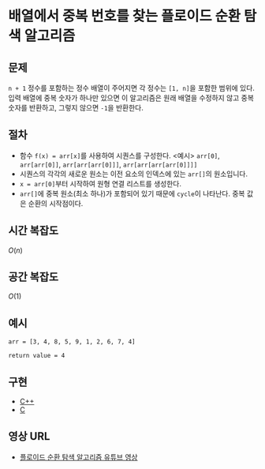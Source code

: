 # 배열에서 중복 번호를 찾는 플로이드 순환 탐색 알고리즘

## 문제

`n + 1` 정수를 포함하는 정수 배열이 주어지면 각 정수는 `[1, n]`을 포함한 범위에 있다. 입력 배열에 중복 숫자가 하나만 있으면 이 알고리즘은 원래 배열을 수정하지 않고 중복 숫자를 반환하고, 그렇지 않으면 `-1`을 반환한다.

## 절차


- 함수 `f(x) = arr[x]`를 사용하여 시퀀스를 구성한다.
<예시> `arr[0]`, `arr[arr[0]]`, `arr[arr[arr[0]]]`, `arr[arr[arr[arr[0]]]]`
- 시퀀스의 각각의 새로운 원소는 이전 요소의 인덱스에 있는 `arr[]`의 원소입니다.
- `x = arr[0]`부터 시작하여 원형 연결 리스트를 생성한다.
- `arr[]`에 중복 원소(최소 하나)가 포함되어 있기 때문에 `cycle`이 나타난다. 중복 값은 순환의 시작점이다.

## 시간 복잡도

$O(n)$

## 공간 복잡도

$O(1)$

## 예시

```
arr = [3, 4, 8, 5, 9, 1, 2, 6, 7, 4]  

return value = 4
```

## 구현

- [C++](https://github.com/CloudArmor/C-Plus-Plus/blob/master/search/floyd_cycle_detection_algo.cpp)
- [C](https://github.com/CloudArmor/C/blob/master/searching/floyd_cycle_detection_algorithm.c)

## 영상 URL

- [플로이드 순환 탐색 알고리즘 유튜브 영상](https://www.youtube.com/watch?v=B6smdk7pZ14)
